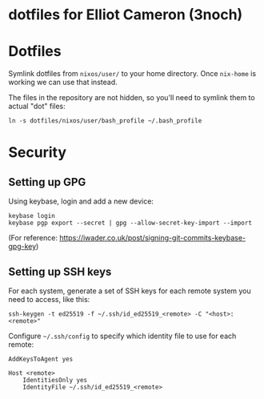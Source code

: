 dotfiles for Elliot Cameron (3noch)
===================================

# Dotfiles

Symlink dotfiles from `nixos/user/` to your home directory. Once `nix-home` is working we can use that instead.

The files in the repository are not hidden, so you'll need to symlink them to actual "dot" files:

```shell
ln -s dotfiles/nixos/user/bash_profile ~/.bash_profile
```


# Security

## Setting up GPG

Using keybase, login and add a new device:

```shell
keybase login
keybase pgp export --secret | gpg --allow-secret-key-import --import
```

(For reference: https://iwader.co.uk/post/signing-git-commits-keybase-gpg-key)


## Setting up SSH keys

For each system, generate a set of SSH keys for each remote system you need to access, like this:

```shell
ssh-keygen -t ed25519 -f ~/.ssh/id_ed25519_<remote> -C "<host>:<remote>"
```

Configure `~/.ssh/config` to specify which identity file to use for each remote:

```
AddKeysToAgent yes

Host <remote>
    IdentitiesOnly yes
    IdentityFile ~/.ssh/id_ed25519_<remote>
```
